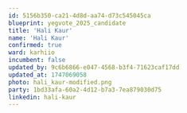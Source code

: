 ```yaml
---
id: 5156b350-ca21-4d8d-aa74-d73c545045ca
blueprint: yegvote_2025_candidate
title: 'Hali Kaur'
name: 'Hali Kaur'
confirmed: true
ward: karhiio
incumbent: false
updated_by: 9c6b6866-e047-4568-b3f4-71623caf17dd
updated_at: 1747069058
photo: hali_kaur-modified.png
party: 1bd33afa-60a2-4d12-b7a3-7ea879030d75
linkedin: hali-kaur
---
```

